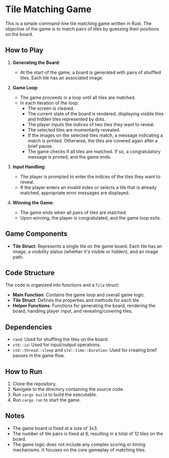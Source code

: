 # Tile Matching Game

This is a simple command-line tile matching game written in Rust. The objective of the game is to match pairs of tiles by guessing their positions on the board.

## How to Play

1. **Generating the Board**: 
   - At the start of the game, a board is generated with pairs of shuffled tiles. Each tile has an associated image.

2. **Game Loop**:
   - The game proceeds in a loop until all tiles are matched.
   - In each iteration of the loop:
     - The screen is cleared.
     - The current state of the board is rendered, displaying visible tiles and hidden tiles represented by dots.
     - The player inputs the indices of two tiles they want to reveal.
     - The selected tiles are momentarily revealed.
     - If the images on the selected tiles match, a message indicating a match is printed. Otherwise, the tiles are covered again after a brief pause.
     - The game checks if all tiles are matched. If so, a congratulatory message is printed, and the game ends.

3. **Input Handling**:
   - The player is prompted to enter the indices of the tiles they want to reveal.
   - If the player enters an invalid index or selects a tile that is already matched, appropriate error messages are displayed.

4. **Winning the Game**:
   - The game ends when all pairs of tiles are matched.
   - Upon winning, the player is congratulated, and the game loop exits.

## Game Components

- **Tile Struct**: Represents a single tile on the game board. Each tile has an image, a visibility status (whether it's visible or hidden), and an image path.

## Code Structure

The code is organized into functions and a `Tile` struct:
- **Main Function**: Contains the game loop and overall game logic.
- **Tile Struct**: Defines the properties and methods for each tile.
- **Helper Functions**: Functions for generating the board, rendering the board, handling player input, and revealing/covering tiles.

## Dependencies

- `rand`: Used for shuffling the tiles on the board.
- `std::io`: Used for input/output operations.
- `std::thread::sleep` and `std::time::Duration`: Used for creating brief pauses in the game flow.

## How to Run

1. Clone the repository.
2. Navigate to the directory containing the source code.
3. Run `cargo build` to build the executable.
4. Run `cargo run` to start the game.

## Notes

- The game board is fixed at a size of 3x3.
- The number of tile pairs is fixed at 6, resulting in a total of 12 tiles on the board.
- The game logic does not include any complex scoring or timing mechanisms. It focuses on the core gameplay of matching tiles.
